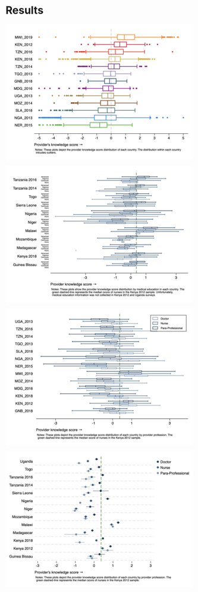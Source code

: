 # Results



![](prov_knowledge.png)

![](prov_mededu.png)

![](cadre_knowledge.png)

![](scatter_cadre_knowledge.png)



